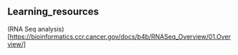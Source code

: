 ## Learning_resources

(RNA Seq analysis)[https://bioinformatics.ccr.cancer.gov/docs/b4b/RNASeq_Overview/01.Overview/]

